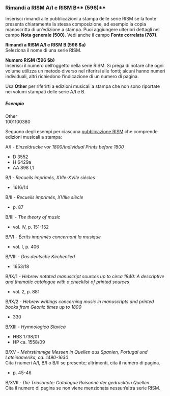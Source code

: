 ### Rimandi a RISM A/I e RISM B** (596)**  

Inserisci rimandi alle pubblicazioni a stampa delle serie RISM se la fonte presenta chiaramente la stessa composizione, ad esempio la copia manoscritta di un’edizione a stampa. Puoi aggiungere ulteriori dettagli nel campo **Nota generale (500)**. Vedi anche il campo **Fonte correlata (787)**.

**Rimandi a RISM A/I e RISM B (596 $a)**  
Seleziona il nome di una serie RISM.

**Numero RISM (596 $b)**  
Inserisci il numero dell’oggetto nella serie RISM. Si prega di notare che ogni volume utilizza un metodo diverso nel riferirsi alle fonti; alcuni hanno numeri individuali, altri richiedono l’indicazione di un numero di pagina.

Usa  **Other** per riferirti a edizioni musicali a stampa che non sono riportate nei volumi stampati delle serie A/I e B.

##### Esempio  
Other  
1001100380

Seguono degli esempi per ciascuna [pubblicazione RISM](http://www.rism.info/en/publications.html) che comprende edizioni musicali a stampa:

A/I - _Einzeldrucke vor 1800/Individual Prints before 1800_

- D 3552
- H 6429a
- AA 898 I,1

B/I - _Recueils imprimés, XVIe-XVIIe siècles_

- 1616/14

B/II - _Recueils imprimés, XVIIIe siècle_

- p. 87

B/III - _The theory of music_

- vol. IV, p. 151-152

B/VI - _Écrits imprimés concernant la musique_

- vol. I, p. 406

B/VIII - _Das deutsche Kirchenlied_

- 1653/18

B/IX/1 - _Hebrew notated manuscript sources up to circa 1840: A descriptive and thematic catalogue with a checklist of printed sources_

- vol. 2, p. 881

B/IX/2 - _Hebrew writings concerning music in manuscripts and printed books from Geonic times up to 1800_

- 330

B/XIII - _Hymnologica Slavica_

- HBS 1738/01
- HP ca. 1558/09

B/XV - _Mehrstimmige Messen in Quellen aus Spanien, Portugal und Lateinamerika, ca. 1490-1630_  
Cita i numeri A/I, B/I o B/II se presente; altrimenti, cita il numero di pagina.

- p. 45-46

B/XVII - _Die Triosonate: Catalogue Raisonné der gedruckten Quellen_  
Cita il numero di pagina se non viene menzionata nessun’altra serie RISM.
